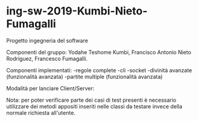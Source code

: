# ing-sw-2019-Kumbi-Nieto-Fumagalli
Progetto ingegneria del software

Componenti del gruppo:
Yodahe Teshome Kumbi, Francisco Antonio Nieto Rodriguez, Francesco Fumagalli.

Componenti implementati:
-regole complete
-cli
-socket
-divinità avanzate (funzionalità avanzata)
-partite multiple (funzionalità avanzata)

Modalità per lanciare Client/Server:

Nota: per poter verificare parte dei casi di test presenti è necessario utilizzare dei metodi appositi inseriti nelle classi da testare invece della normale richiesta all'utente. 
